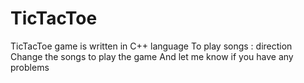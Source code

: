 # TicTacToe
TicTacToe game is written in C++ language
To play songs :
direction Change the songs to play the game
And let me know if you have any problems
